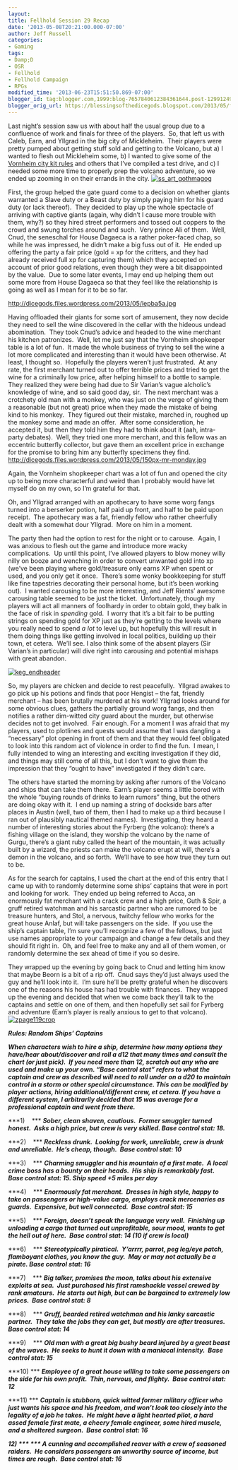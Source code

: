```yaml
---
layout:  
title: Fellhold Session 29 Recap
date: '2013-05-08T20:21:00.000-07:00'
author: Jeff Russell
categories:
- Gaming
tags:
- Damp;D
- OSR
- Fellhold
- Fellhold Campaign
- RPGs
modified_time: '2013-06-23T15:51:50.869-07:00'
blogger_id: tag:blogger.com,1999:blog-7657840612384361644.post-1299124945612307465
blogger_orig_url: https://blessingsofthedicegods.blogspot.com/2013/05/fellhold-session-29-recap.html
---
```


Last night’s session saw us with about half the usual group due to a confluence of work and finals for three of the players.  So, that left us with Caleb, Earn, and Yllgrad in the big city of Mickleheim.  Their players were pretty pumped about getting stuff sold and getting to the Volcano, but a) I wanted to flesh out Mickleheim some, b) I wanted to give some of the [Vornheim city kit rules](http://www.lotfp.com/store/index.php?route=product/product&product_id=75) and others that I’ve compiled a test drive, and c) I needed some more time to properly prep the volcano adventure, so we ended up zooming in on their errands in the city.    [![ss_art_gothmagog](http://dicegods.files.wordpress.com/2013/05/ss_art_gothmagog.png?w=300)](http://dicegods.files.wordpress.com/2013/05/ss_art_gothmagog.png) 
  
First, the group helped the gate guard come to a decision on whether giants warranted a Slave duty or a Beast duty by simply paying him for his guard duty (or lack thereof).  They decided to play up the whole spectacle of arriving with captive giants (again, why didn’t I cause more trouble with them, why?) so they hired street performers and tossed out coppers to the crowd and swung torches around and such.  Very prince Ali of them.  Well, Cnud, the seneschal for House Dagaeca is a rather poker-faced chap, so while he was impressed, he didn’t make a big fuss out of it.  He ended up offering the party a fair price (gold = xp for the critters, and they had already received full xp for capturing them) which they accepted on account of prior good relations, even though they were a bit disappointed by the value.  Due to some later events, I may end up helping them out some more from House Dagaeca so that they feel like the relationship is going as well as I mean for it to be so far.  
  
<http://dicegods.files.wordpress.com/2013/05/lepba5a.jpg>  
  
Having offloaded their giants for some sort of amusement, they now decide they need to sell the wine discovered in the cellar with the hideous undead abomination.  They took Cnud’s advice and headed to the wine merchant his kitchen patronizes.  Well, let me just say that the Vornheim shopkeeper table is a lot of fun.  It made the whole business of trying to sell the wine a lot more complicated and interesting than it would have been otherwise. At least, I thought so.  Hopefully the players weren’t just frustrated.  At any rate, the first merchant turned out to offer terrible prices and tried to get the wine for a criminally low price, after helping himself to a bottle to sample.  They realized they were being had due to Sir Varian’s vague alcholic’s knowledge of wine, and so said good day, sir.  The next merchant was a crotchety old man with a monkey, who was just on the verge of giving them a reasonable (but not great) price when they made the mistake of being kind to his monkey.  They figured out their mistake, marched in, roughed up the monkey some and made an offer.  After some consideration, he accepted it, but then they told him they had to think about it (aah, intra-party debates).  Well, they tried one more merchant, and this fellow was an eccentric butterfly collector, but gave them an excellent price in exchange for the promise to bring him any butterfly specimens they find.    <http://dicegods.files.wordpress.com/2013/05/150px-mr-monday.jpg> 
  
Again, the Vornheim shopkeeper chart was a lot of fun and opened the city up to being more characterful and weird than I probably would have let myself do on my own, so I’m grateful for that.  
  
Oh, and Yllgrad arranged with an apothecary to have some worg fangs turned into a berserker potion, half paid up front, and half to be paid upon receipt.  The apothecary was a fat, friendly fellow who rather cheerfully dealt with a somewhat dour Yllgrad.  More on him in a moment.  
  
The party then had the option to rest for the night or to carouse.  Again, I was anxious to flesh out the game and introduce more wacky complications.  Up until this point, I’ve allowed players to blow money willy nilly on booze and wenching in order to convert unwanted gold into xp (we’ve been playing where gold/treasure only earns XP when spent or used, and you only get it once.  There’s some wonky bookkeeping for stuff like fine tapestries decorating their personal home, but it’s been working out).  I wanted carousing to be more interesting, and Jeff Rients’ awesome carousing table seemed to be just the ticket.  Unfortunately, though my players will act all manners of foolhardy in order to obtain gold, they balk in the face of risk in *spending* gold.  I worry that it’s a bit fair to be putting strings on spending gold for XP just as they’re getting to the levels where you really need to spend *a lot* to level up, but hopefully this will result in them doing things like getting involved in local politics, building up their town, et cetera.  We’ll see. I also think some of the absent players (Sir Varian’s in particular) will dive right into carousing and potential mishaps with great abandon.  
  
[![keg_endheader](http://dicegods.files.wordpress.com/2013/05/keg_endheader.jpg?w=300)](http://dicegods.files.wordpress.com/2013/05/keg_endheader.jpg)  
  
So, my players are chicken and decide to rest peacefully.  Yllgrad awakes to go pick up his potions and finds that poor Hengist – the fat, friendly merchant – has been brutally murdered at his work! Yllgrad looks around for some obvious clues, gathers the partially ground worg fangs, and then notifies a rather dim-witted city guard about the murder, but otherwise decides not to get involved.  Fair enough. For a moment I was afraid that my players, used to plotlines and quests would assume that I was dangling a “necessary” plot opening in front of them and that they would feel obligated to look into this random act of violence in order to find the fun.  I mean, I fully intended to wing an interesting and exciting investigation if they did, and things may still come of all this, but I don’t want to give them the impression that they “ought to have” investigated if they didn’t care.  
  
The others have started the morning by asking after rumors of the Volcano and ships that can take them there.  Earn’s player seems a little bored with the whole “buying rounds of drinks to learn rumors” thing, but the others are doing okay with it.  I end up naming a string of dockside bars after places in Austin (well, two of them, then I had to make up a third because I ran out of plausibly nautical themed names).  Investigating, they heard a number of interesting stories about the Fyrberg (the volcano): there’s a fishing village on the island, they worship the volcano by the name of Gurgu, there’s a giant ruby called the heart of the mountain, it was actually built by a wizard, the priests can make the volcano erupt at will, there’s a demon in the volcano, and so forth.  We’ll have to see how true they turn out to be.  
  
As for the search for captains, I used the chart at the end of this entry that I came up with to randomly determine some ships’ captains that were in port and looking for work.  They ended up being referred to Acca, an enormously fat merchant with a crack crew and a high price, Guth & Spir, a gruff retired watchman and his sarcastic partner who are rumored to be treasure hunters, and Stol, a nervous, twitchy fellow who works for the great house Anlaf, but will take passengers on the side.  If you use the ship’s captain table, I’m sure you’ll recognize a few of the fellows, but just use names appropriate to your campaign and change a few details and they should fit right in.  Oh, and feel free to make any and all of them women, or randomly determine the sex ahead of time if you so desire.  
  
They wrapped up the evening by going back to Cnud and letting him know that maybe Beorn is a bit of a rip off.  Cnud says they’d just always used the guy and he’ll look into it.  I’m sure he’ll be pretty grateful when he discovers one of the reasons his house has had trouble with finances.  They wrapped up the evening and decided that when we come back they’ll talk to the captains and settle on one of them, and then hopefully set sail for Fyrberg and adventure (Earn’s player is really anxious to get to that volcano).     [![zpage119crop](http://dicegods.files.wordpress.com/2013/05/zpage119crop.jpg?w=223)](http://dicegods.files.wordpress.com/2013/05/zpage119crop.jpg) 
  
***Rules: Random Ships’ Captains***  
  
***When characters wish to hire a ship, determine how many options they have/hear about/discover and roll a d12 that many times and consult the chart (or just pick).  If you need more than 12, scratch out any who are used and make up your own. “Base control stat” refers to what the captain and crew as described will need to roll under on a d20 to maintain control in a storm or other special circumstance. This can be modified by player actions, hiring additional/different crew, et cetera. If you have a different system, I arbitrarily decided that 15 was average for a professional captain and went from there.***  
  
***1)    *** ***Sober, clean shaven, cautious.  Former smuggler turned honest.  Asks a high price, but crew is very skilled. Base control stat: 18.***  
  
***2)    *** ***Reckless drunk.  Looking for work, unreliable, crew is drunk and unreliable.  He’s cheap, though.  Base control stat: 10***  
  
***3)    *** ***Charming smuggler and his mountain of a first mate.  A local crime boss has a bounty on their heads.  His ship is remarkably fast.  Base control stat: 15. Ship speed +5 miles per day***  
  
***4)    *** ***Enormously fat merchant.  Dresses in high style, happy to take on passengers or high-value cargo, employs crack mercenaries as guards.  Expensive, but well connected.  Base control stat: 15***  
  
***5)    *** ***Foreign, doesn’t speak the language very well.  Finishing up unloading a cargo that turned out unprofitable, sour mood, wants to get the hell out of here.  Base control stat: 14 (10 if crew is local)***  
  
***6)    *** ***Stereotypically piratical.  Y’arrrr, parrot, peg leg/eye patch, flamboyant clothes, you know the guy.  May or may not actually be a pirate. Base control stat: 16***  
  
***7)    *** ***Big talker, promises the moon, talks about his extensive exploits at sea.  Just purchased his first ramshackle vessel crewed by rank amateurs.  He starts out high, but can be bargained to extremely low prices.  Base control stat: 8***  
  
***8)    *** ***Gruff, bearded retired watchman and his lanky sarcastic partner.  They take the jobs they can get, but mostly are after treasures.  Base control stat: 14***  
  
***9)    *** ***Old man with a great big bushy beard injured by a great beast of the waves.  He seeks to hunt it down with a maniacal intensity.  Base control stat: 15***  
  
***10) *** ***Employee of a great house willing to take some passengers on the side for his own profit.  Thin, nervous, and flighty.  Base control stat: 12***  
  
***11) *** ***Captain is stubborn, quick witted former military officer who just wants his space and his freedom, and won’t look too closely into the legality of a job he takes.  He might have a light hearted pilot, a hard assed female first mate, a cheery female engineer, some hired muscle, and a sheltered surgeon.  Base control stat: 16***  
  
***12) *** *** A cunning and accomplished reaver with a crew of seasoned raiders.  He considers passengers an unworthy source of income, but times are rough.  Base control stat: 16*** 
